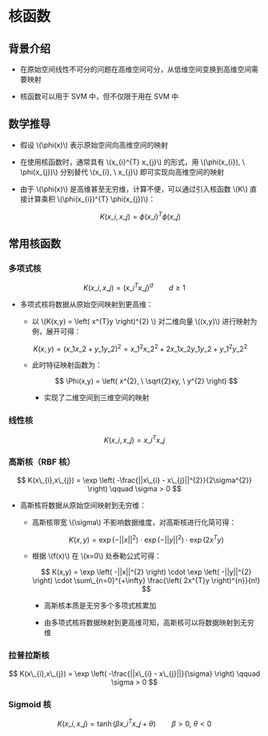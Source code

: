 <script type="text/javascript" src="http://cdn.mathjax.org/mathjax/latest/MathJax.js?config=default"></script>

# 核函数

## 背景介绍

- 在原始空间线性不可分的问题在高维空间可分，从低维空间变换到高维空间需要映射

- 核函数可以用于 SVM 中，但不仅限于用在 SVM 中

## 数学推导

- 假设 \\(\phi(x)\\) 表示原始空间向高维空间的映射

- 在使用核函数时，通常具有 \\(x\_{i}^{T} x\_{j}\\) 的形式，用 \\(\phi(x\_{i}), \ \phi(x\_{j})\\) 分别替代 \\(x\_{i}, \ x\_{j}\\) 即可实现向高维空间的映射

- 由于 \\(\phi(x)\\) 是高维甚至无穷维，计算不便，可以通过引入核函数 \\(K\\) 直接计算乘积 \\(\phi(x\_{i})^{T} \phi(x\_{j})\\)：

	$$ K(x\_{i}, x\_{j}) = \phi(x\_{i})^{T} \phi(x\_{j}) $$

## 常用核函数

### 多项式核

$$ K(x\_{i},x\_{j}) = \left( x\_{i}^{T} x\_{j} \right)^{d} \qquad d \geq 1 $$

- 多项式核将数据从原始空间映射到更高维：

	- 以 \\(K(x,y) = \left( x^{T}y \right)^{2} \\) 对二维向量 \\((x,y)\\) 进行映射为例，展开可得：

	$$ K(x,y) = \left( x\_{1} x\_{2} + y\_{1} y\_{2} \right)^{2} = x\_{1}^{2} x\_{2}^{2} + 2x\_{1}x\_{2}y\_{1}y\_{2} + y\_{1}^{2}y\_{2}^{2} $$
	
	- 此时特征映射函数为：

		$$ \Phi(x,y) = \left( x^{2}, \ \sqrt{2}xy, \ y^{2} \right) $$
		
		- 实现了二维空间到三维空间的映射

### 线性核

$$ K(x\_{i},x\_{j}) = x\_{i}^{T} x\_{j} $$

### 高斯核（RBF 核）

$$ K(x\_{i},x\_{j}) = \exp \left( -\frac{||x\_{i} - x\_{j}||^{2}}{2\sigma^{2}} \right) \qquad \sigma > 0 $$

- 高斯核将数据从原始空间映射到无穷维：

	- 高斯核带宽 \\(\sigma\\) 不影响数据维度，对高斯核进行化简可得：

		$$ K(x,y) = \exp \left( -||x||^{2} \right) \cdot \exp \left( -||y||^{2} \right) \cdot \exp \left( 2x^{T}y \right) $$
		
	- 根据 \\(f(x)\\) 在 \\(x=0\\) 处泰勒公式可得：

		$$ K(x,y) = \exp \left( -||x||^{2} \right) \cdot \exp \left( -||y||^{2} \right) \cdot \sum\_{n=0}^{+\infty} \frac{\left( 2x^{T}y \right)^{n}}{n!} $$
		
		- 高斯核本质是无穷多个多项式核累加

		- 由多项式核将数据映射到更高维可知，高斯核可以将数据映射到无穷维

### 拉普拉斯核

$$ K(x\_{i},x\_{j}) = \exp \left( -\frac{||x\_{i} - x\_{j}||}{\sigma} \right) \qquad \sigma > 0 $$

### Sigmoid 核

$$ K(x\_{i},x\_{j}) = \tanh \left( \beta x\_{i}^{T} x\_{j} + \theta \right) \qquad \beta > 0, \ \theta < 0 $$